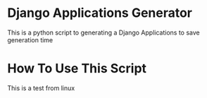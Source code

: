 # Django Applications Generator
This is a python script to generating a Django Applications
to save generation time


# How To Use This Script
This is a test from linux